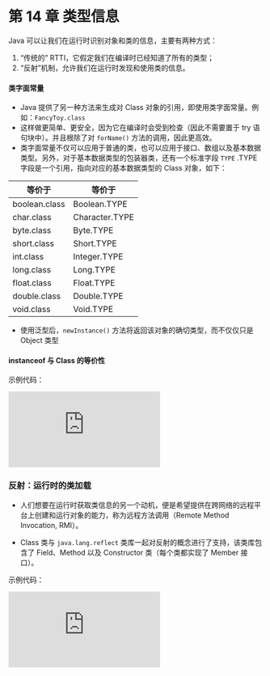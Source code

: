 # 第 14 章  类型信息
Java 可以让我们在运行时识别对象和类的信息，主要有两种方式：

1. “传统的” RTTI，它假定我们在编译时已经知道了所有的类型；
2. “反射”机制，允许我们在运行时发现和使用类的信息。

####  类字面常量

- Java 提供了另一种方法来生成对 Class 对象的引用，即使用类字面常量。例如：`FancyToy.class`
- 这样做更简单、更安全，因为它在编译时会受到检查（因此不需要置于 try 语句块中）。并且根除了对 `forName()` 方法的调用，因此更高效。
- 类字面常量不仅可以应用于普通的类，也可以应用于接口、数组以及基本数据类型。另外，对于基本数据类型的包装器类，还有一个标准字段 `TYPE` .TYPE 字段是一个引用，指向对应的基本数据类型的 Class 对象，如下：

| 等价于        | 等价于         |
| ------------- | -------------- |
| boolean.class | Boolean.TYPE   |
| char.class    | Character.TYPE |
| byte.class    | Byte.TYPE      |
| short.class   | Short.TYPE     |
| int.class     | Integer.TYPE   |
| long.class    | Long.TYPE      |
| float.class   | Float.TYPE     |
| double.class  | Double.TYPE    |
| void.class    | Void.TYPE      |

- 使用泛型后，`newInstance()` 方法将返回该对象的确切类型，而不仅仅只是 Object 类型

####  instanceof 与 Class 的等价性

示例代码：

![](https://github.com/JiaoXR/Reading-Notes/blob/master/codes/TestCode/src/com/jaxer/example/rtti/instance/FamilyVsExtraType.java)

###  反射：运行时的类加载

- 人们想要在运行时获取类信息的另一个动机，便是希望提供在跨网络的远程平台上创建和运行对象的能力，称为远程方法调用（Remote Method Invocation, RMI）。

- Class 类与 `java.lang.reflect` 类库一起对反射的概念进行了支持，该类库包含了 Field、Method 以及 Constructor 类（每个类都实现了 Member 接口）。

示例代码：

![](https://github.com/JiaoXR/Java-Learning/blob/master/Foundation/Java%20%E5%8F%8D%E5%B0%84%E6%9C%BA%E5%88%B6.md)







